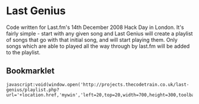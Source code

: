 # Last Genius

Code written for Last.fm's 14th December 2008 Hack Day in London.  It's fairly simple - start with any given song and Last Genius will create a playlist of songs that go with that initial song, and will start playing them.  Only songs which are able to played all the way through by last.fm will be added to the playlist.

## Bookmarklet

    javascript:void(window.open('http://projects.thecodetrain.co.uk/last-genius/playlist.php?url='+location.href,'mywin','left=20,top=20,width=700,height=300,toolbar=0,resizable=1'));